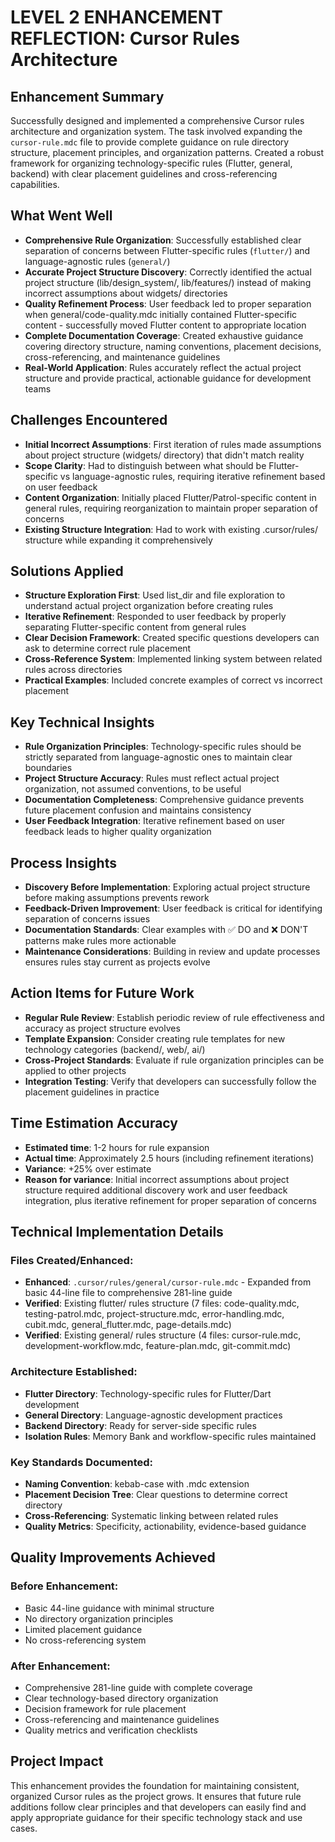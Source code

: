 # LEVEL 2 ENHANCEMENT REFLECTION: Cursor Rules Architecture

## Enhancement Summary

Successfully designed and implemented a comprehensive Cursor rules architecture and organization system. The task involved expanding the `cursor-rule.mdc` file to provide complete guidance on rule directory structure, placement principles, and organization patterns. Created a robust framework for organizing technology-specific rules (Flutter, general, backend) with clear placement guidelines and cross-referencing capabilities.

## What Went Well

- **Comprehensive Rule Organization**: Successfully established clear separation of concerns between Flutter-specific rules (`flutter/`) and language-agnostic rules (`general/`)
- **Accurate Project Structure Discovery**: Correctly identified the actual project structure (lib/design_system/, lib/features/) instead of making incorrect assumptions about widgets/ directories
- **Quality Refinement Process**: User feedback led to proper separation when general/code-quality.mdc initially contained Flutter-specific content - successfully moved Flutter content to appropriate location
- **Complete Documentation Coverage**: Created exhaustive guidance covering directory structure, naming conventions, placement decisions, cross-referencing, and maintenance guidelines
- **Real-World Application**: Rules accurately reflect the actual project structure and provide practical, actionable guidance for development teams

## Challenges Encountered

- **Initial Incorrect Assumptions**: First iteration of rules made assumptions about project structure (widgets/ directory) that didn't match reality
- **Scope Clarity**: Had to distinguish between what should be Flutter-specific vs language-agnostic rules, requiring iterative refinement based on user feedback
- **Content Organization**: Initially placed Flutter/Patrol-specific content in general rules, requiring reorganization to maintain proper separation of concerns
- **Existing Structure Integration**: Had to work with existing .cursor/rules/ structure while expanding it comprehensively

## Solutions Applied

- **Structure Exploration First**: Used list_dir and file exploration to understand actual project organization before creating rules
- **Iterative Refinement**: Responded to user feedback by properly separating Flutter-specific content from general rules
- **Clear Decision Framework**: Created specific questions developers can ask to determine correct rule placement
- **Cross-Reference System**: Implemented linking system between related rules across directories
- **Practical Examples**: Included concrete examples of correct vs incorrect placement

## Key Technical Insights

- **Rule Organization Principles**: Technology-specific rules should be strictly separated from language-agnostic ones to maintain clear boundaries
- **Project Structure Accuracy**: Rules must reflect actual project organization, not assumed conventions, to be useful
- **Documentation Completeness**: Comprehensive guidance prevents future placement confusion and maintains consistency
- **User Feedback Integration**: Iterative refinement based on user feedback leads to higher quality organization

## Process Insights

- **Discovery Before Implementation**: Exploring actual project structure before making assumptions prevents rework
- **Feedback-Driven Improvement**: User feedback is critical for identifying separation of concerns issues
- **Documentation Standards**: Clear examples with ✅ DO and ❌ DON'T patterns make rules more actionable
- **Maintenance Considerations**: Building in review and update processes ensures rules stay current as projects evolve

## Action Items for Future Work

- **Regular Rule Review**: Establish periodic review of rule effectiveness and accuracy as project structure evolves
- **Template Expansion**: Consider creating rule templates for new technology categories (backend/, web/, ai/)
- **Cross-Project Standards**: Evaluate if rule organization principles can be applied to other projects
- **Integration Testing**: Verify that developers can successfully follow the placement guidelines in practice

## Time Estimation Accuracy

- **Estimated time**: 1-2 hours for rule expansion
- **Actual time**: Approximately 2.5 hours (including refinement iterations)
- **Variance**: +25% over estimate
- **Reason for variance**: Initial incorrect assumptions about project structure required additional discovery work and user feedback integration, plus iterative refinement for proper separation of concerns

## Technical Implementation Details

### Files Created/Enhanced:
- **Enhanced**: `.cursor/rules/general/cursor-rule.mdc` - Expanded from basic 44-line file to comprehensive 281-line guide
- **Verified**: Existing flutter/ rules structure (7 files: code-quality.mdc, testing-patrol.mdc, project-structure.mdc, error-handling.mdc, cubit.mdc, general_flutter.mdc, page-details.mdc)
- **Verified**: Existing general/ rules structure (4 files: cursor-rule.mdc, development-workflow.mdc, feature-plan.mdc, git-commit.mdc)

### Architecture Established:
- **Flutter Directory**: Technology-specific rules for Flutter/Dart development
- **General Directory**: Language-agnostic development practices
- **Backend Directory**: Ready for server-side specific rules
- **Isolation Rules**: Memory Bank and workflow-specific rules maintained

### Key Standards Documented:
- **Naming Convention**: kebab-case with .mdc extension
- **Placement Decision Tree**: Clear questions to determine correct directory
- **Cross-Referencing**: Systematic linking between related rules
- **Quality Metrics**: Specificity, actionability, evidence-based guidance

## Quality Improvements Achieved

### Before Enhancement:
- Basic 44-line guidance with minimal structure
- No directory organization principles
- Limited placement guidance
- No cross-referencing system

### After Enhancement:
- Comprehensive 281-line guide with complete coverage
- Clear technology-based directory organization
- Decision framework for rule placement
- Cross-referencing and maintenance guidelines
- Quality metrics and verification checklists

## Project Impact

This enhancement provides the foundation for maintaining consistent, organized Cursor rules as the project grows. It ensures that future rule additions follow clear principles and that developers can easily find and apply appropriate guidance for their specific technology stack and use cases. 
